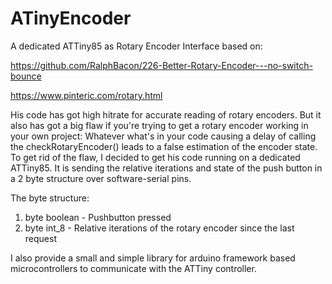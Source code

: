 # ATinyEncoder

A dedicated ATTiny85 as Rotary Encoder Interface based on:

https://github.com/RalphBacon/226-Better-Rotary-Encoder---no-switch-bounce

https://www.pinteric.com/rotary.html

His code has got high hitrate for accurate reading of rotary encoders. But it also has got a big flaw if you're trying to get a rotary encoder working in your own project: Whatever what's in your code causing a delay of calling the checkRotaryEncoder() leads to a false estimation of the encoder state.
To get rid of the flaw, I decided to get his code running on a dedicated ATTiny85. It is sending the relative iterations and state of the push button in a 2 byte structure over software-serial pins.

The byte structure:

1. byte boolean - Pushbutton pressed
2. byte int_8 - Relative iterations of the rotary encoder since the last request


I also provide a small and simple library for arduino framework based microcontrollers to communicate with the ATTiny controller.
